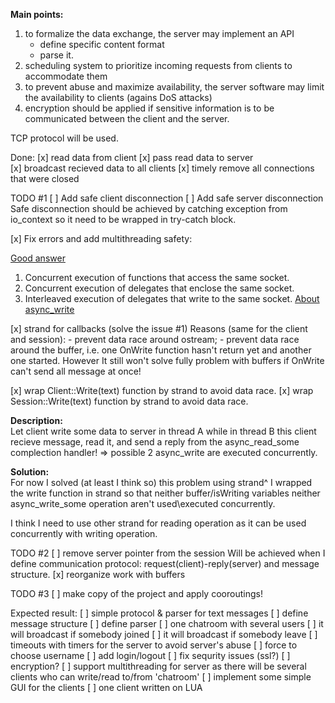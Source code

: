 **Main points:**  
1. to formalize the data exchange, the server may implement an API
    - define specific content format
    - parse it.
2. scheduling system to prioritize incoming requests from clients to accommodate them
3. to prevent abuse and maximize availability, the server software may limit the availability to clients (agains DoS attacks)
4. encryption should be applied if sensitive information is to be communicated between the client and the server. 

TCP protocol will be used.  

Done:
[x] read data from client
[x] pass read data to server  
[x] broadcast recieved data to all clients
[x] timely remove all connections that were closed

TODO #1
[ ] Add safe client disconnection
[ ] Add safe server disconnection
Safe disconnection should be achieved by catching exception from io_context so
it need to be wrapped in try-catch block.

[x] Fix errors and add multithreading safety:

[Good answer](https://stackoverflow.com/a/40588070/11468611)
1. Concurrent execution of functions that access the same socket.
2. Concurrent execution of delegates that enclose the same socket.
3. Interleaved execution of delegates that write to the same socket.
[About async_write](https://www.boost.org/doc/libs/1_73_0/doc/html/boost_asio/reference/async_write/overload7.html)

[x] strand for callbacks (solve the issue #1)
    Reasons (same for the client and session):
        - prevent data race around ostream;
        - prevent data race around the buffer,
         i.e. one OnWrite function hasn't return yet and another one started.
         However It still won't solve fully problem with buffers if OnWrite can't send 
         all message at once!

[x] wrap Client::Write(text) function by strand to avoid data race.
[x] wrap Session::Write(text) function by strand to avoid data race.

**Description:**   
Let client write some data to server in thread A while in thread B this client recieve message, read it, and send a reply from the async_read_some complection handler! => possible 2 async_write are executed concurrently.

**Solution:**  
For now I solved (at least I think so) this problem using strand^ I wrapped the write function in strand so that 
neither buffer/isWriting variables neither async_write_some operation aren't used\executed concurrently.

I think I need to use other strand for reading operation as it can be used concurrently with writing operation.

TODO #2
[ ] remove server pointer from the session
Will be achieved when I define communication protocol: request(client)-reply(server) and message structure.
[x] reorganize work with buffers 

TODO #3
[ ] make copy of the project and apply cooroutings!

Expected result: 
[ ] simple protocol & parser for text messages
    [ ] define message structure
    [ ] define parser
[ ] one chatroom with several users
    [ ] it will broadcast if somebody joined
    [ ] it will broadcast if somebody leave
    [ ] timeouts with timers for the server to avoid server's abuse
    [ ] force to choose username
    [ ] add login/logout
    [ ] fix sequrity issues (ssl?) 
    [ ] encryption?
[ ] support multithreading for server as there will be several clients who can write/read to/from 'chatroom'
[ ] implement some simple GUI for the clients
[ ] one client written on LUA